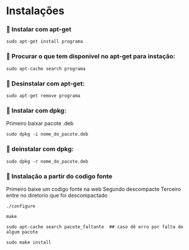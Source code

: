 # Instalações

### :small_orange_diamond: Instalar com apt-get

```
sudo apt-get install programa
```

### :small_orange_diamond: Procurar o que tem disponivel no apt-get para instação:

```
sudo apt-cache search programa
```

### :small_orange_diamond: Desinstalar com apt-get:

```
sudo apt-get remove programa
```

### :small_orange_diamond: Instalar com dpkg:

Primeiro baixar pacote .deb

```
sudo dpkg -i nome_do_pacote.deb 
```

### :small_orange_diamond: deinstalar com dpkg:

```
sudo dpkg -r nome_do_pacote.deb
```
### :small_orange_diamond: Instalação a partir do codigo fonte

Primeiro baixe um codigo fonte na web
Segundo descompacte
Terceiro entre no diretorio que foi descompactado

```
./configure

make

sudo apt-cache search pacote_faltante  ## caso dê erro por falta de algum pacote

sudo make install
```
